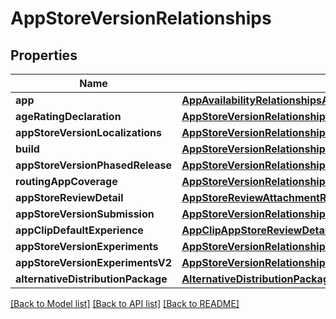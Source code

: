 # AppStoreVersionRelationships

## Properties
Name | Type | Description | Notes
------------ | ------------- | ------------- | -------------
**app** | [**AppAvailabilityRelationshipsApp**](AppAvailabilityRelationshipsApp.md) |  | [optional] 
**ageRatingDeclaration** | [**AppStoreVersionRelationshipsAgeRatingDeclaration**](AppStoreVersionRelationshipsAgeRatingDeclaration.md) |  | [optional] 
**appStoreVersionLocalizations** | [**AppStoreVersionRelationshipsAppStoreVersionLocalizations**](AppStoreVersionRelationshipsAppStoreVersionLocalizations.md) |  | [optional] 
**build** | [**AppStoreVersionRelationshipsBuild**](AppStoreVersionRelationshipsBuild.md) |  | [optional] 
**appStoreVersionPhasedRelease** | [**AppStoreVersionRelationshipsAppStoreVersionPhasedRelease**](AppStoreVersionRelationshipsAppStoreVersionPhasedRelease.md) |  | [optional] 
**routingAppCoverage** | [**AppStoreVersionRelationshipsRoutingAppCoverage**](AppStoreVersionRelationshipsRoutingAppCoverage.md) |  | [optional] 
**appStoreReviewDetail** | [**AppStoreReviewAttachmentRelationshipsAppStoreReviewDetail**](AppStoreReviewAttachmentRelationshipsAppStoreReviewDetail.md) |  | [optional] 
**appStoreVersionSubmission** | [**AppStoreVersionRelationshipsAppStoreVersionSubmission**](AppStoreVersionRelationshipsAppStoreVersionSubmission.md) |  | [optional] 
**appClipDefaultExperience** | [**AppClipAppStoreReviewDetailRelationshipsAppClipDefaultExperience**](AppClipAppStoreReviewDetailRelationshipsAppClipDefaultExperience.md) |  | [optional] 
**appStoreVersionExperiments** | [**AppStoreVersionRelationshipsAppStoreVersionExperiments**](AppStoreVersionRelationshipsAppStoreVersionExperiments.md) |  | [optional] 
**appStoreVersionExperimentsV2** | [**AppStoreVersionRelationshipsAppStoreVersionExperiments**](AppStoreVersionRelationshipsAppStoreVersionExperiments.md) |  | [optional] 
**alternativeDistributionPackage** | [**AlternativeDistributionPackageVersionRelationshipsAlternativeDistributionPackage**](AlternativeDistributionPackageVersionRelationshipsAlternativeDistributionPackage.md) |  | [optional] 

[[Back to Model list]](../README.md#documentation-for-models) [[Back to API list]](../README.md#documentation-for-api-endpoints) [[Back to README]](../README.md)


